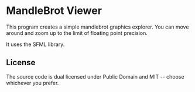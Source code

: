 # MandleBrot Viewer

This program creates a simple mandlebrot graphics explorer. You can move around and zoom up to the limit of floating point precision.

It uses the SFML library.

## License

The source code is dual licensed under Public Domain and MIT -- choose whichever you prefer.
